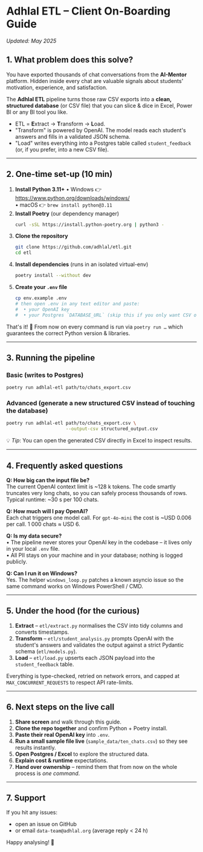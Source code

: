 # Adhlal ETL – Client On-Boarding Guide

_Updated: May 2025_

## 1. What problem does this solve?

You have exported thousands of chat conversations from the **AI-Mentor** platform.  Hidden inside every chat are valuable signals about students' motivation, experience, and satisfaction.

The **Adhlal ETL** pipeline turns those raw CSV exports into a **clean, structured database** (or CSV file) that you can slice & dice in Excel, Power BI or any BI tool you like.

* ETL = **E**xtract → **T**ransform → **L**oad.
* "Transform" is powered by OpenAI.  The model reads each student's answers and fills in a validated JSON schema.
* "Load" writes everything into a Postgres table called `student_feedback` (or, if you prefer, into a new CSV file).

---

## 2. One-time set-up (10 min)

1. **Install Python 3.11+**
   • Windows 👉 https://www.python.org/downloads/windows/  
   • macOS 👉 `brew install python@3.11`
2. **Install Poetry** (our dependency manager)
   ```bash
   curl -sSL https://install.python-poetry.org | python3 -
   ```
3. **Clone the repository**
   ```bash
   git clone https://github.com/adhlal/etl.git
   cd etl
   ```
4. **Install dependencies** (runs in an isolated virtual-env)
   ```bash
   poetry install --without dev
   ```
5. **Create your `.env` file**
   ```bash
   cp env.example .env
   # then open .env in any text editor and paste:
   #  • your OpenAI key
   #  • your Postgres `DATABASE_URL` (skip this if you only want CSV output)
   ```

That's it! 🚀  From now on every command is run via `poetry run …` which guarantees the correct Python version & libraries.

---

## 3. Running the pipeline

### Basic (writes to Postgres)
```bash
poetry run adhlal-etl path/to/chats_export.csv
```

### Advanced (generate a new structured CSV instead of touching the database)
```bash
poetry run adhlal-etl path/to/chats_export.csv \
                      --output-csv structured_output.csv
```

💡 _Tip_: You can open the generated CSV directly in Excel to inspect results.

---

## 4. Frequently asked questions

**Q: How big can the input file be?**  
The current OpenAI context limit is ~128 k tokens.  The code smartly truncates very long chats, so you can safely process thousands of rows.  Typical runtime: ~30 s per 100 chats.

**Q: How much will I pay OpenAI?**  
Each chat triggers one model call.  For `gpt-4o-mini` the cost is ~USD 0.006 per call.  1 000 chats ≈ USD 6.

**Q: Is my data secure?**  
• The pipeline never stores your OpenAI key in the codebase – it lives only in your local `.env` file.  
• All PII stays on your machine and in your database; nothing is logged publicly.

**Q: Can I run it on Windows?**  
Yes.  The helper `windows_loop.py` patches a known asyncio issue so the same command works on Windows PowerShell / CMD.

---

## 5. Under the hood (for the curious)

1. **Extract** – `etl/extract.py` normalises the CSV into tidy columns and converts timestamps.
2. **Transform** – `etl/student_analysis.py` prompts OpenAI with the student's answers and validates the output against a strict Pydantic schema (`etl/models.py`).
3. **Load** – `etl/load.py` upserts each JSON payload into the `student_feedback` table.

Everything is type-checked, retried on network errors, and capped at `MAX_CONCURRENT_REQUESTS` to respect API rate-limits.

---

## 6. Next steps on the live call

1. **Share screen** and walk through this guide.
2. **Clone the repo together** and confirm Python + Poetry install.
3. **Paste their real OpenAI key** into `.env`.
4. **Run a small sample file live** (`sample_data/ten_chats.csv`) so they see results instantly.
5. **Open Postgres / Excel** to explore the structured data.
6. **Explain cost & runtime** expectations.
7. **Hand over ownership** – remind them that from now on the whole process is _one command_.

---

## 7. Support

If you hit any issues:
* open an issue on GitHub
* or email `data-team@adhlal.org` (average reply < 24 h)

Happy analysing! 🎉 